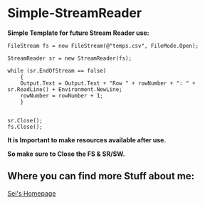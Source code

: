 # Simple-StreamReader

**Simple Template for future Stream Reader use:**

```
FileStream fs = new FileStream(@"temps.csv", FileMode.Open);

StreamReader sr = new StreamReader(fs);

while (sr.EndOfStream == false)
    {
    Output.Text = Output.Text + "Row " + rowNumber + ": " + sr.ReadLine() + Environment.NewLine;
    rowNumber = rowNumber + 1;
    }


sr.Close();
fs.Close();
```

**It is Important to make resources available after use.**

**So make sure to Close the FS & SR/SW.**

## Where you can find more Stuff about me:

[Sei's Homepage](https://sei-vae.github.io/)
